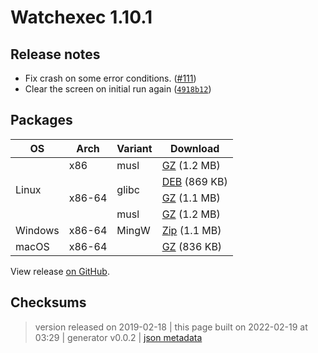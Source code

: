 # Watchexec 1.10.1

## Release notes

<ul>
<li>Fix crash on some error conditions. (<a class="issue-link js-issue-link" data-error-text="Failed to load title" data-id="410549555" data-permission-text="Title is private" data-url="https://github.com/watchexec/watchexec/issues/111" data-hovercard-type="pull_request" data-hovercard-url="/watchexec/watchexec/pull/111/hovercard" href="https://github.com/watchexec/watchexec/pull/111">#111</a>)</li>
<li>Clear the screen on initial run again (<a href="https://github.com/watchexec/watchexec/commit/4918b123d9466e47ad311fa720a250b396327fbb"><code>4918b12</code></a>)</li>
</ul>

## Packages

<table class="downloads">
<thead>
<tr>
<th>OS</th>
<th>Arch</th>
<th>Variant</th>
<th>Download</th>

</tr>
</thead>
<tbody>
<tr>
						<td rowspan="4">Linux</td>
						
<td rowspan="1">x86</td>
            
						
<td rowspan="1">musl</td>
            
<td><a class="download" href="https://github.com/watchexec/watchexec/releases/download/1.10.1/watchexec-1.10.1-i686-unknown-linux-musl.tar.gz">GZ</a> (1.2 MB)</td>
						
</tr>
					
<tr>
						
						
<td rowspan="3">x86-64</td>
            
						
<td rowspan="2">glibc</td>
            
<td><a class="download" href="https://github.com/watchexec/watchexec/releases/download/1.10.1/watchexec-1.10.1-x86_64-unknown-linux-gnu.deb">DEB</a> (869 KB)</td>
						
</tr>
					
<tr>
						
						
						
<td><a class="download" href="https://github.com/watchexec/watchexec/releases/download/1.10.1/watchexec-1.10.1-x86_64-unknown-linux-gnu.tar.gz">GZ</a> (1.1 MB)</td>
						
</tr>
					
<tr>
						
						
						
<td rowspan="1">musl</td>
            
<td><a class="download" href="https://github.com/watchexec/watchexec/releases/download/1.10.1/watchexec-1.10.1-x86_64-unknown-linux-musl.tar.gz">GZ</a> (1.2 MB)</td>
						
</tr>
					
<tr>
						<td rowspan="1">Windows</td>
						
<td rowspan="1">x86-64</td>
            
						
<td rowspan="1">MingW</td>
            
<td><a class="download" href="https://github.com/watchexec/watchexec/releases/download/1.10.1/watchexec-1.10.1-x86_64-pc-windows-gnu.zip">Zip</a> (1.1 MB)</td>
						
</tr>
					
<tr>
						<td rowspan="1">macOS</td>
						
<td rowspan="1">x86-64</td>
            
						
<td rowspan="1"></td>
            
<td><a class="download" href="https://github.com/watchexec/watchexec/releases/download/1.10.1/watchexec-1.10.1-x86_64-apple-darwin.tar.gz">GZ</a> (836 KB)</td>
						
</tr>
					</tbody>
</table>


View release [on GitHub](https://github.com/watchexec/watchexec/releases/1.10.1).

## Checksums





>	 version released on 2019-02-18
>	|
>	this page built on 2022-02-19 at 03:29
>	| generator v0.0.2
>	| [json metadata](meta.json)

